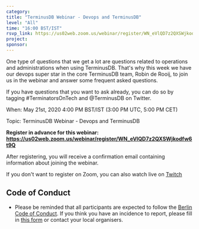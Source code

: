 ```yaml
---
category:
title: "TerminusDB Webinar - Devops and TerminusDB"
level: "All"
time: "16:00 BST/IST"
rsvp_link: https://us02web.zoom.us/webinar/register/WN_eVlQD7z2QXSWjkodfw6t9Q
project:
sponsor:
---
```


One type of questions that we get a lot are questions related to operations and administrations when using TerminusDB. That's why this week we have our devops super star in the core TerminusDB team, Robin de Rooij, to join us in the webinar and answer some frequent asked questions.

If you have questions that you want to ask already, you can do so by tagging #TerminatorsOnTech and @TerminusDB on Twitter.

When: May 21st, 2020 4:00 PM BST/IST (3:00 PM UTC, 5:00 PM CET)

Topic: TerminusDB Webinar - Devops and TerminusDB

**Register in advance for this webinar:
<https://us02web.zoom.us/webinar/register/WN_eVlQD7z2QXSWjkodfw6t9Q>**

After registering, you will receive a confirmation email containing information about joining the webinar.

If you don't want to register on Zoom, you can also watch live on [Twitch](https://www.twitch.tv/terminusdb/)


Code of Conduct
---------------

- Please be reminded that all participants are expected to follow the [Berlin Code of Conduct](https://berlincodeofconduct.org/). If you think you have an incidence to report, please fill in [this form](https://forms.gle/hJdQsUQ7VsWj1NMn7) or contact your local organisers.
